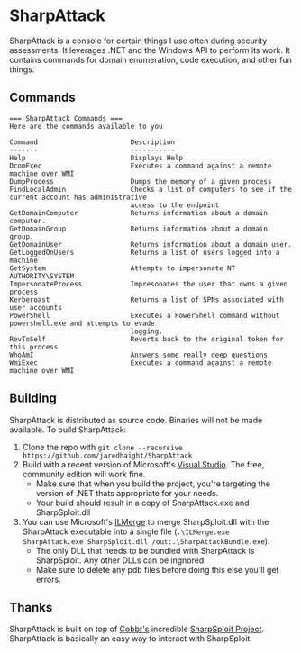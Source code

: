 # SharpAttack

SharpAttack is a console for certain things I use often during security assessments. It leverages .NET and the Windows API to perform its work. It contains commands for domain enumeration, code execution, and other fun things.

## Commands
```
=== SharpAttack Commands ===
Here are the commands available to you

Command                       Description
-------                       -----------
Help                          Displays Help
DcomExec                      Executes a command against a remote machine over WMI
DumpProcess                   Dumps the memory of a given process
FindLocalAdmin                Checks a list of computers to see if the current account has administrative
                              access to the endpoint
GetDomainComputer             Returns information about a domain computer.
GetDomainGroup                Returns information about a domain group.
GetDomainUser                 Returns information about a domain user.
GetLoggedOnUsers              Returns a list of users logged into a machine
GetSystem                     Attempts to impersonate NT AUTHORITY\SYSTEM
ImpersonateProcess            Impresonates the user that owns a given process
Kerberoast                    Returns a list of SPNs associated with user accounts
PowerShell                    Executes a PowerShell command without powershell.exe and attempts to evade
                              logging.
RevToSelf                     Reverts back to the original token for this process
WhoAmI                        Answers some really deep questions
WmiExec                       Executes a command against a remote machine over WMI
```

## Building

SharpAttack is distributed as source code. Binaries will not be made available. To build SharpAttack:

1. Clone the repo with `git clone --recursive https://github.com/jaredhaight/SharpAttack`
2. Build with a recent version of Microsoft's [Visual Studio](https://visualstudio.microsoft.com/vs/). The free, community edition will work fine. 
    * Make sure that when you build the project, you're targeting the version of .NET thats appropriate for your needs. 
    * Your build should result in a copy of SharpAttack.exe and SharpSploit.dll
3. You can use Microsoft's [ILMerge](https://www.microsoft.com/en-us/download/details.aspx?id=17630) to merge SharpSploit.dll with the SharpAttack executable into a single file (`.\ILMerge.exe SharpAttack.exe SharpSploit.dll /out:.\SharpAttackBundle.exe`). 
    * The only DLL that needs to be bundled with SharpAttack is SharpSploit. Any other DLLs can be ingnored. 
    * Make sure to delete any pdb files before doing this else you'll get errors.

## Thanks
SharpAttack is built on top of [Cobbr's](https://twitter.com/cobbr_io) incredible [SharpSploit Project](https://github.com/cobbr/SharpSploit). SharpAttack is basically an easy way to interact with SharpSploit.
